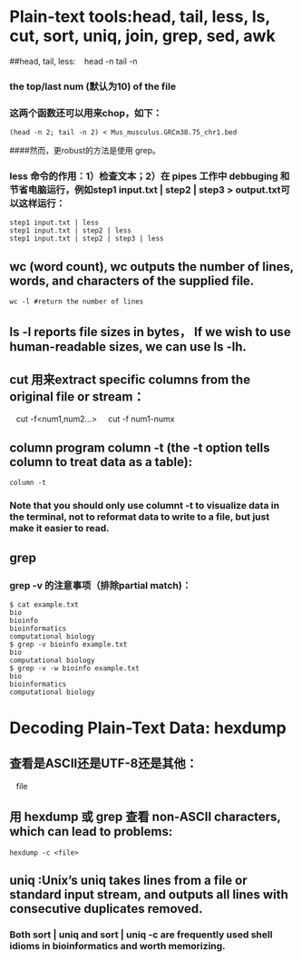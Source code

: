 # Plain-text tools:head, tail, less, ls, cut, sort, uniq, join, grep, sed, awk

##head, tail, less:
    head -n <number> <file>
    tail -n <number> <file>
### the top/last num (默认为10) of the file

### 这两个函数还可以用来chop，如下：

    (head -n 2; tail -n 2) < Mus_musculus.GRCm38.75_chr1.bed
    
####然而，更robust的方法是使用 grep。

### less 命令的作用：1）检查文本；2）在 pipes 工作中 debbuging 和节省电脑运行，例如step1 input.txt | step2 | step3 > output.txt可以这样运行：

    step1 input.txt | less
    step1 input.txt | step2 | less
    step1 input.txt | step2 | step3 | less
    
## wc (word count), wc outputs the number of lines, words, and characters of the supplied file. 

    wc -l #return the number of lines

## ls -l reports file sizes in bytes， If we wish to use human-readable sizes, we can use ls -lh.

## cut 用来extract specific columns from the original file or stream：

    cut -f<num1,num2...>    
    cut -f num1-numx
    
## column program column -t (the -t option tells column to treat data as a table):

    column -t
    
### Note that you should only use columnt -t to visualize data in the terminal, not to reformat data to write to a file, but just make it easier to read.

## grep

### grep -v 的注意事项（排除partial match)：

    $ cat example.txt
    bio
    bioinfo
    bioinformatics
    computational biology
    $ grep -v bioinfo example.txt
    bio
    computational biology
    $ grep -v -w bioinfo example.txt
    bio
    bioinformatics
    computational biology
    
# Decoding Plain-Text Data: hexdump

## 查看是ASCII还是UTF-8还是其他：

    file <file>
    
## 用 hexdump 或 grep 查看 non-ASCII characters, which can lead to problems:

    hexdump -c <file>
    
## uniq :Unix’s uniq takes lines from a file or standard input stream, and outputs all lines with consecutive duplicates removed.    

### Both sort | uniq and sort | uniq -c are frequently used shell idioms in bioinformatics and worth memorizing.



    
   
   



    
